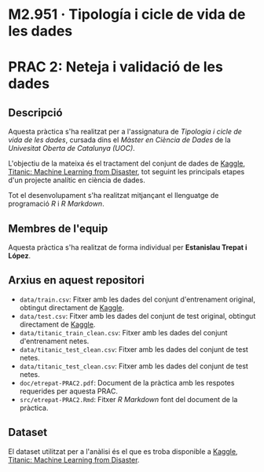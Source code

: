 # M2.951 · Tipología i cicle de vida de les dades
# PRAC 2: Neteja i validació de les dades

## Descripció

Aquesta pràctica s'ha realitzat per a l'assignatura de *Tipologia i cicle de vida de les dades*, cursada dins el *Màster en Ciència de Dades* de la *Univesitat Oberta de Catalunya (UOC)*.

L'objectiu de la mateixa és el tractament del conjunt de dades de [Kaggle](https://www.kaggle.com), [Titanic: Machine Learning from Disaster](https://www.kaggle.com/c/titanic), tot seguint les principals etapes d'un projecte analític en ciència de dades.

Tot el desenvolupament s'ha realitzat mitjançant el llenguatge de programació *R* i *R Markdown*.

## Membres de l'equip

Aquesta pràctica s'ha realitzat de forma individual per **Estanislau Trepat i López**.

## Arxius en aquest repositori

* `data/train.csv`: Fitxer amb les dades del conjunt d'entrenament original, obtingut directament de [Kaggle](https://www.kaggle.com/c/titanic/data).
* `data/test.csv`: Fitxer amb les dades del conjunt de test original, obtingut directament de [Kaggle](https://www.kaggle.com/c/titanic/data).
* `data/titanic_train_clean.csv`: Fitxer amb les dades del conjunt d'entrenament netes.
* `data/titanic_test_clean.csv`: Fitxer amb les dades del conjunt de test netes.
* `data/titanic_test_clean.csv`: Fitxer amb les dades del conjunt de test netes.
* `doc/etrepat-PRAC2.pdf`: Document de la pràctica amb les respotes requerides per aquesta PRAC.
* `src/etrepat-PRAC2.Rmd`: Fitxer *R Markdown* font del document de la pràctica.

## Dataset

El dataset utilitzat per a l'anàlisi és el que es troba disponible a [Kaggle](https://www.kaggle.com), [Titanic: Machine Learning from Disaster](https://www.kaggle.com/c/titanic).
